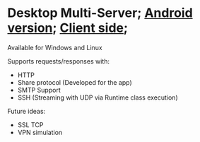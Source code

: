 # Desktop Multi-Server; [Android version](https://github.com/GoodDamn/SocketServer); [Client side](https://github.com/GoodDamn/SocketClient);

Available for Windows and Linux

Supports requests/responses with: 
* HTTP
* Share protocol (Developed for the app)
* SMTP Support
* SSH (Streaming with UDP via Runtime class execution)

Future ideas:
* SSL TCP
* VPN simulation
